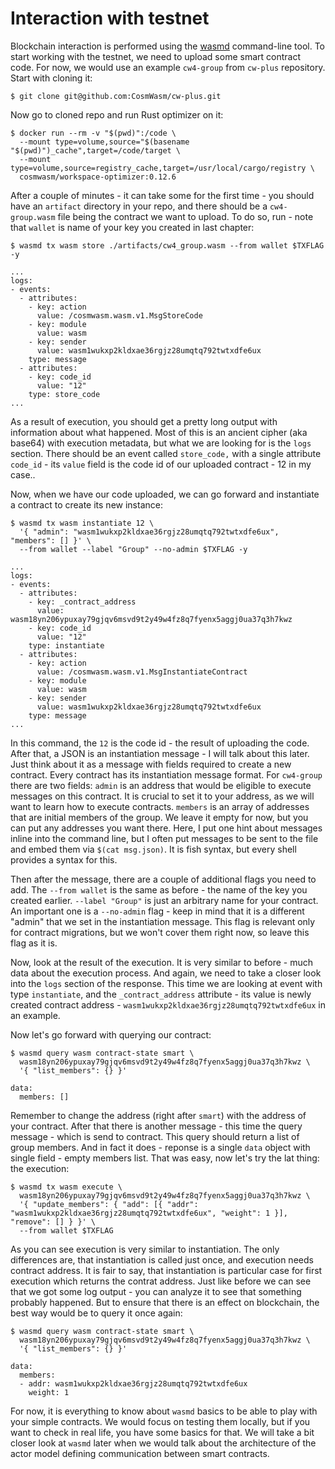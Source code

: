# Interaction with testnet

Blockchain interaction is performed using the [wasmd](https://github.com/CosmWasm/wasmd) command-line tool.
To start working with the testnet, we need to upload some smart contract code. For now, we would use an
example `cw4-group` from `cw-plus` repository. Start with cloning it:

```
$ git clone git@github.com:CosmWasm/cw-plus.git
```

Now go to cloned repo and run Rust optimizer on it:

```
$ docker run --rm -v "$(pwd)":/code \
  --mount type=volume,source="$(basename "$(pwd)")_cache",target=/code/target \
  --mount type=volume,source=registry_cache,target=/usr/local/cargo/registry \
  cosmwasm/workspace-optimizer:0.12.6
```

After a couple of minutes - it can take some for the first time - you should have an `artifact` directory in
your repo, and there should be a `cw4-group.wasm` file being the contract we want to upload. To do so, run -
note that `wallet` is name of your key you created in last chapter:

```
$ wasmd tx wasm store ./artifacts/cw4_group.wasm --from wallet $TXFLAG -y

...
logs:
- events:
  - attributes:
    - key: action
      value: /cosmwasm.wasm.v1.MsgStoreCode
    - key: module
      value: wasm
    - key: sender
      value: wasm1wukxp2kldxae36rgjz28umqtq792twtxdfe6ux
    type: message
  - attributes:
    - key: code_id
      value: "12"
    type: store_code
...
```

As a result of execution, you should get a pretty long output with information about what happened. Most of this
is an ancient cipher (aka base64) with execution metadata, but what we are looking for is the `logs` section.
There should be an event called `store_code,` with a single attribute `code_id` - its `value` field is the code id
of our uploaded contract - 12 in my case.. 

Now, when we have our code uploaded, we can go forward and instantiate a contract to create its new instance:

```
$ wasmd tx wasm instantiate 12 \
  '{ "admin": "wasm1wukxp2kldxae36rgjz28umqtq792twtxdfe6ux", "members": [] }' \
  --from wallet --label "Group" --no-admin $TXFLAG -y

...
logs:
- events:
  - attributes:
    - key: _contract_address
      value: wasm18yn206ypuxay79gjqv6msvd9t2y49w4fz8q7fyenx5aggj0ua37q3h7kwz
    - key: code_id
      value: "12"
    type: instantiate
  - attributes:
    - key: action
      value: /cosmwasm.wasm.v1.MsgInstantiateContract
    - key: module
      value: wasm
    - key: sender
      value: wasm1wukxp2kldxae36rgjz28umqtq792twtxdfe6ux
    type: message
...

```

In this command, the `12` is the code id - the result of uploading the code. After that, a JSON is an instantiation
message - I will talk about this later. Just think about it as a message with fields required to create a new contract.
Every contract has its instantiation message format. For `cw4-group` there are two fields: `admin` is an address that
would be eligible to execute messages on this contract. It is crucial to set it to your address, as we will want to
learn how to execute contracts. `members` is an array of addresses that are initial members of the group. We leave it
empty for now, but you can put any addresses you want there. Here, I put one hint about messages inline into the command
line, but I often put messages to be sent to the file and embed them via `$(cat msg.json)`. It is fish syntax, but every
shell provides a syntax for this.

Then after the message, there are a couple of additional flags you need to add. The `--from wallet` is the same as before -
the name of the key you created earlier. `--label "Group"` is just an arbitrary name for your contract. An important one
is a `--no-admin` flag - keep in mind that it is a different "admin" that we set in the instantiation message. This flag
is relevant only for contract migrations, but we won't cover them right now, so leave this flag as it is.

Now, look at the result of the execution. It is very similar to before - much data about the execution process. And again,
we need to take a closer look into the `logs` section of the response. This time we are looking at event with type
`instantiate`, and the `_contract_address` attribute - its value is newly created contract address -
`wasm1wukxp2kldxae36rgjz28umqtq792twtxdfe6ux` in an example.

Now let's go forward with querying our contract:

```
$ wasmd query wasm contract-state smart \
  wasm18yn206ypuxay79gjqv6msvd9t2y49w4fz8q7fyenx5aggj0ua37q3h7kwz \
  '{ "list_members": {} }'

data:
  members: []
```

Remember to change the address (right after `smart`) with the address of your contract. After that there is another message -
this time the query message - which is send to contract. This query should return a list of group members. And in fact it
does - reponse is a single `data` object with single field - empty members list. That was easy, now let's try the lat thing:
the execution:

```
$ wasmd tx wasm execute \
  wasm18yn206ypuxay79gjqv6msvd9t2y49w4fz8q7fyenx5aggj0ua37q3h7kwz \
  '{ "update_members": { "add": [{ "addr": "wasm1wukxp2kldxae36rgjz28umqtq792twtxdfe6ux", "weight": 1 }], "remove": [] } }' \
  --from wallet $TXFLAG
```

As you can see execution is very similar to instantiation. The only differences are, that instantiation is called just once,
and execution needs contract address. It is fair to say, that instantiation is particular case for first execution which
returns the contrat address. Just like before we can see that we got some log output - you can analyze it to see that
something probably happened. But to ensure that there is an effect on blockchain, the best way would be to query it once again:

```
$ wasmd query wasm contract-state smart \
  wasm18yn206ypuxay79gjqv6msvd9t2y49w4fz8q7fyenx5aggj0ua37q3h7kwz \
  '{ "list_members": {} }'

data:
  members:
  - addr: wasm1wukxp2kldxae36rgjz28umqtq792twtxdfe6ux
    weight: 1
```

For now, it is everything to know about `wasmd` basics to be able to play with your simple contracts. We would focus on testing them
locally, but if you want to check in real life, you have some basics for that. We will take a bit closer look at `wasmd` later when
we would talk about the architecture of the actor model defining communication between smart contracts.
